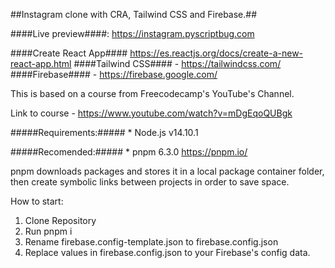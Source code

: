 ##Instagram clone with CRA, Tailwind CSS and Firebase.##

####Live preview####: https://instagram.pyscriptbug.com

####Create React App####  https://es.reactjs.org/docs/create-a-new-react-app.html
####Tailwind CSS#### - https://tailwindcss.com/
####Firebase#### - https://firebase.google.com/

This is based on a course from Freecodecamp's YouTube's Channel.

Link to course - https://www.youtube.com/watch?v=mDgEqoQUBgk

#####Requirements:#####
    * Node.js v14.10.1

#####Recomended:#####
    * pnpm 6.3.0 https://pnpm.io/

pnpm downloads packages and stores it in a local package container folder, then create symbolic links between projects in order to save space.

How to start:

1) Clone Repository
2) Run pnpm i
3) Rename firebase.config-template.json to firebase.config.json
4) Replace values in firebase.config.json to your Firebase's config data.
